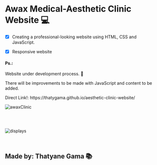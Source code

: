 <h1>Awax Medical-Aesthetic Clinic Website &#128187</h1>


- [x] Creating a professional-looking website using HTML, CSS and JavaScript.
  <br/>
- [x] Responsive website


<h4>Ps.:</h4> 
<p>Website under development process. &#x1F6A7</p>
<p>There will be improvements to be made with JavaScript and content to be added.</p>

<p>Direct Link!: https://thatygama.github.io/aesthetic-clinic-website/ 
</p>

![awaxClinic](https://user-images.githubusercontent.com/90471309/136721526-74e549b5-1f64-477c-aba6-abc41e8fc612.gif)

<br/>
<br/>

![displays](https://user-images.githubusercontent.com/90471309/136721287-2ed76967-5b4c-49c2-973d-e21046cd7fec.jpg)

<br/>
<h2>Made by: Thatyane Gama &#128218</h2>
